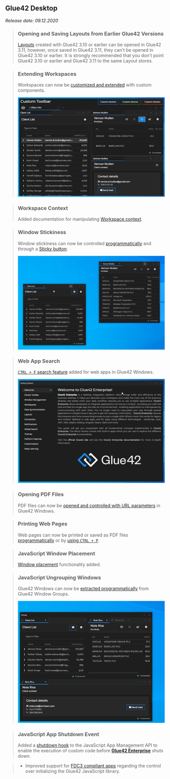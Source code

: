 ## Glue42 Desktop

*Release date: 09.12.2020*

<glue42 name="addClass" class="breakingChanges" element="p" text="Breaking Changes">

> ### Opening and Saving Layouts from Earlier Glue42 Versions
>
> [Layouts](../../../glue42-concepts/windows/layouts/overview/index.html) created with Glue42 3.10 or earlier can be opened in Glue42 3.11, however, once saved in Glue42 3.11, they can't be opened in Glue42 3.10 or earlier. It is strongly recommended that you don't point Glue42 3.10 or earlier and Glue42 3.11 to the same Layout stores.

<glue42 name="addClass" class="newFeatures" element="p" text="New Features">

> ### Extending Workspaces
>
> Workspaces can now be [customized and extended](../../../glue42-concepts/windows/workspaces/overview/index.html#extending_workspaces) with custom components.
>
> ![Custom toolbar](../../../images/workspaces/custom-toolbar.png)

> ### Workspace Context
>
> Added documentation for manipulating [Workspace context](../../../glue42-concepts/windows/workspaces/javascript/index.html#workspace_context).

> ### Window Stickiness
>
> Window stickiness can now be controlled [programmatically](../../../glue42-concepts/windows/window-management/javascript/index.html#window_operations-stickiness) and through a [Sticky button](../../../developers/configuration/system/index.html#window_settings-sticky_button).
>
> ![Sticky button](../../../images/window-management/stickiness.gif)

> ### Web App Search
>
> [`CTRL + F` search feature](../../../glue42-concepts/glue42-platform-features/index.html#web_app_search) added for web apps in Glue42 Windows.
>
> ![Search](../../../images/platform-features/search-document.gif)

> ### Opening PDF Files
>
> PDF files can now be [opened and controlled with URL parameters](../../../glue42-concepts/windows/window-management/javascript/index.html#opening_windows-opening_pdf_files) in Glue42 Windows.

> ### Printing Web Pages
>
> Web pages can now be printed or saved as PDF files [programmatically](../../../glue42-concepts/windows/window-management/javascript/index.html#window_operations-print) or by [using `CTRL + P`](../../../developers/configuration/system/index.html#window_settings-printing).

> ### JavaScript Window Placement
>
> [Window placement](../../../glue42-concepts/windows/window-management/javascript/index.html#window_operations-placement) functionality added.

> ### JavaScript Ungrouping Windows
>
> Glue42 Windows can now be [extracted programmatically](../../../glue42-concepts/windows/window-management/javascript/index.html#ungrouping_windows) from Glue42 Window Groups.
>
> ![Ungrouping](../../../images/groups/ungrouping-tab.gif)

> ### JavaScript App Shutdown Event
>
> Added a [shutdown hook](../../../glue42-concepts/application-management/javascript/index.html#events-shutdown) to the JavaScript App Management API to enable the execution of custom code before [**Glue42 Enterprise**](https://glue42.com/enterprise/) shuts down.

<glue42 name="addClass" class="bugFixes" element="p" text="Improvements and Bug Fixes">

> - Improved support for [FDC3 compliant apps](../../fdc3-compliance/index.html#fdc3_for_glue42_enterprise-configuration) regarding the control over initializing the Glue42 JavaScript library.